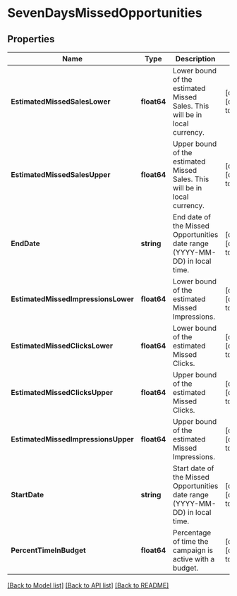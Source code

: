 # SevenDaysMissedOpportunities

## Properties
Name | Type | Description | Notes
------------ | ------------- | ------------- | -------------
**EstimatedMissedSalesLower** | **float64** | Lower bound of the estimated Missed Sales. This will be in local currency. | [optional] [default to null]
**EstimatedMissedSalesUpper** | **float64** | Upper bound of the estimated Missed Sales. This will be in local currency. | [optional] [default to null]
**EndDate** | **string** | End date of the Missed Opportunities date range (YYYY-MM-DD) in local time. | [optional] [default to null]
**EstimatedMissedImpressionsLower** | **float64** | Lower bound of the estimated Missed Impressions. | [optional] [default to null]
**EstimatedMissedClicksLower** | **float64** | Lower bound of the estimated Missed Clicks. | [optional] [default to null]
**EstimatedMissedClicksUpper** | **float64** | Upper bound of the estimated Missed Clicks. | [optional] [default to null]
**EstimatedMissedImpressionsUpper** | **float64** | Upper bound of the estimated Missed Impressions. | [optional] [default to null]
**StartDate** | **string** | Start date of the Missed Opportunities date range (YYYY-MM-DD) in local time. | [optional] [default to null]
**PercentTimeInBudget** | **float64** | Percentage of time the campaign is active with a budget. | [optional] [default to null]

[[Back to Model list]](../README.md#documentation-for-models) [[Back to API list]](../README.md#documentation-for-api-endpoints) [[Back to README]](../README.md)

